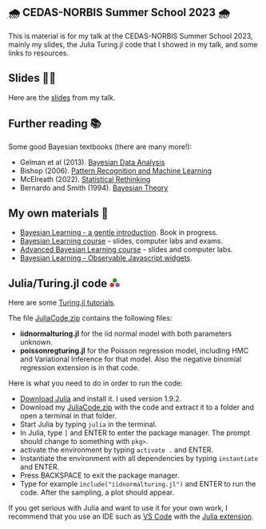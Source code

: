 ## :cloud_with_rain: CEDAS-NORBIS Summer School 2023 :cloud_with_rain:

This is material is for my talk at the CEDAS-NORBIS Summer School 2023, mainly my slides, the Julia Turing.jl code that I showed in my talk, and some links to resources.

## Slides :man_teacher:
Here are the [slides](https://github.com/mattiasvillani/CEDAS_NORBIS2023/blob/raw/CEDASBergen2023Villani.pdf) from my talk.

## Further reading :books:

Some good Bayesian textbooks (there are many more!):
- Gelman et al (2013). [Bayesian Data Analysis](http://www.stat.columbia.edu/~gelman/book/)
- Bishop (2006). [Pattern Recognition and Machine Learning](https://www.microsoft.com/en-us/research/people/cmbishop/#!prml-book)
- McElreath (2022).  [Statistical Rethinking](https://xcelab.net/rm/statistical-rethinking/)
- Bernardo and Smith (1994). [Bayesian Theory](https://onlinelibrary.wiley.com/doi/book/10.1002/9780470316870)

## My own materials :bearded_person:
- [Bayesian Learning - a gentle introduction](https://mattiasvillani.com/BayesianLearningBook/). Book in progress.
- [Bayesian Learning course](https://github.com/mattiasvillani/BayesLearnCourse) - slides, computer labs and exams.
- [Advanced Bayesian Learning course](https://github.com/mattiasvillani/AdvBayesLearnCourse) - slides and computer labs.
- [Bayesian Learning - Observable Javascript widgets](https://observablehq.com/collection/@mattiasvillani/bayesian-learning).

## Julia/Turing.jl code <img src="julialogo.svg" alt="drawing" width="20"/>

Here are some [Turing.jl tutorials](https://turinglang.org/dev/tutorials/).

The file [JuliaCode.zip]() contains the following files:
- **iidnormalturing.jl** for the iid normal model with both parameters unknown.
- **poissonregturing.jl** for the Poisson regression model, including HMC and Variational Inference for that model. Also the negative binomial regression extension is in that code.

Here is what you need to do in order to run the code:
- [Download Julia](https://julialang.org/downloads/) and install it. I used version 1.9.2. 
- Download my [JuliaCode.zip]() with the code and extract it to a folder and open a terminal in that folder.
- Start Julia by typing `julia` in the terminal.
- In Julia, type `]` and ENTER to enter the package manager. The prompt should change to something with `pkg>`.
- activate the environment by typing `activate .` and ENTER. 
- Instantiate the environment with all dependencies by typing `instantiate` and ENTER.
- Press BACKSPACE to exit the package manager.
- Type for example `include("iidnormalturing.jl")` and ENTER to run the code. After the sampling, a plot should appear.

If you get serious with Julia and want to use it for your own work, I recommend that you use an IDE such as [VS Code](https://www.julia-vscode.org/) with the [Julia extension](https://www.julia-vscode.org/docs/stable/).